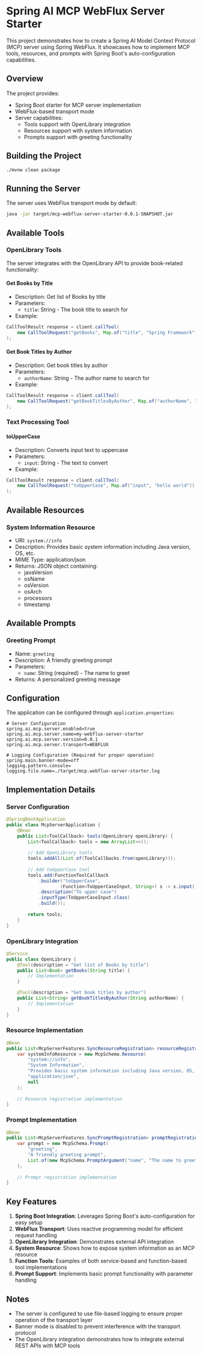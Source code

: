 # Spring AI MCP WebFlux Server Starter

This project demonstrates how to create a Spring AI Model Context Protocol (MCP) server using Spring WebFlux. It showcases how to implement MCP tools, resources, and prompts with Spring Boot's auto-configuration capabilities.

## Overview

The project provides:
- Spring Boot starter for MCP server implementation
- WebFlux-based transport mode
- Server capabilities:
  - Tools support with OpenLibrary integration
  - Resources support with system information
  - Prompts support with greeting functionality

## Building the Project

```bash
./mvnw clean package
```

## Running the Server

The server uses WebFlux transport mode by default:

```bash
java -jar target/mcp-webflux-server-starter-0.0.1-SNAPSHOT.jar
```

## Available Tools

### OpenLibrary Tools
The server integrates with the OpenLibrary API to provide book-related functionality:

#### Get Books by Title
- Description: Get list of Books by title
- Parameters:
  - `title`: String - The book title to search for
- Example:
```java
CallToolResult response = client.callTool(
    new CallToolRequest("getBooks", Map.of("title", "Spring Framework"))
);
```

#### Get Book Titles by Author
- Description: Get book titles by author
- Parameters:
  - `authorName`: String - The author name to search for
- Example:
```java
CallToolResult response = client.callTool(
    new CallToolRequest("getBookTitlesByAuthor", Map.of("authorName", "Craig Walls"))
);
```

### Text Processing Tool
#### toUpperCase
- Description: Converts input text to uppercase
- Parameters:
  - `input`: String - The text to convert
- Example:
```java
CallToolResult response = client.callTool(
    new CallToolRequest("toUpperCase", Map.of("input", "hello world"))
);
```

## Available Resources

### System Information Resource
- URI: `system://info`
- Description: Provides basic system information including Java version, OS, etc.
- MIME Type: application/json
- Returns: JSON object containing:
  - javaVersion
  - osName
  - osVersion
  - osArch
  - processors
  - timestamp

## Available Prompts

### Greeting Prompt
- Name: `greeting`
- Description: A friendly greeting prompt
- Parameters:
  - `name`: String (required) - The name to greet
- Returns: A personalized greeting message

## Configuration

The application can be configured through `application.properties`:

```properties
# Server Configuration
spring.ai.mcp.server.enabled=true
spring.ai.mcp.server.name=my-webflux-server-starter
spring.ai.mcp.server.version=0.0.1
spring.ai.mcp.server.transport=WEBFLUX

# Logging Configuration (Required for proper operation)
spring.main.banner-mode=off
logging.pattern.console=
logging.file.name=./target/mcp.webflux-server-starter.log
```

## Implementation Details

### Server Configuration
```java
@SpringBootApplication
public class McpServerApplication {
    @Bean
    public List<ToolCallback> tools(OpenLibrary openLibrary) {
        List<ToolCallback> tools = new ArrayList<>();
        
        // Add OpenLibrary tools
        tools.addAll(List.of(ToolCallbacks.from(openLibrary)));
        
        // Add toUpperCase tool
        tools.add(FunctionToolCallback
            .builder("toUpperCase", 
                    (Function<ToUpperCaseInput, String>) s -> s.input().toUpperCase())
            .description("To upper case")
            .inputType(ToUpperCaseInput.class)
            .build());
            
        return tools;
    }
}
```

### OpenLibrary Integration
```java
@Service
public class OpenLibrary {
    @Tool(description = "Get list of Books by title")
    public List<Book> getBooks(String title) {
        // Implementation
    }

    @Tool(description = "Get book titles by author")
    public List<String> getBookTitlesByAuthor(String authorName) {
        // Implementation
    }
}
```

### Resource Implementation
```java
@Bean
public List<McpServerFeatures.SyncResourceRegistration> resourceRegistrations() {
    var systemInfoResource = new McpSchema.Resource(
        "system://info",
        "System Information",
        "Provides basic system information including Java version, OS, etc.",
        "application/json", 
        null
    );
    
    // Resource registration implementation
}
```

### Prompt Implementation
```java
@Bean
public List<McpServerFeatures.SyncPromptRegistration> promptRegistrations() {
    var prompt = new McpSchema.Prompt(
        "greeting",
        "A friendly greeting prompt",
        List.of(new McpSchema.PromptArgument("name", "The name to greet", true))
    );
    
    // Prompt registration implementation
}
```

## Key Features

1. **Spring Boot Integration**: Leverages Spring Boot's auto-configuration for easy setup
2. **WebFlux Transport**: Uses reactive programming model for efficient request handling
3. **OpenLibrary Integration**: Demonstrates external API integration
4. **System Resource**: Shows how to expose system information as an MCP resource
5. **Function Tools**: Examples of both service-based and function-based tool implementations
6. **Prompt Support**: Implements basic prompt functionality with parameter handling

## Notes

- The server is configured to use file-based logging to ensure proper operation of the transport layer
- Banner mode is disabled to prevent interference with the transport protocol
- The OpenLibrary integration demonstrates how to integrate external REST APIs with MCP tools
